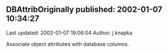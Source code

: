 ## DBAttribOriginally published: 2002-01-07 10:34:27 
Last updated: 2002-01-07 19:06:04 
Author: j knapka 
 
Associate object attributes with database columns.